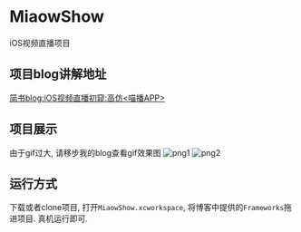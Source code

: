 # MiaowShow
iOS视频直播项目

## 项目blog讲解地址
<a href="http://www.jianshu.com/p/b8db6c142aad">简书blog:iOS视频直播初窥:高仿<喵播APP></a>

## 项目展示
由于gif过大, 请移步我的blog查看gif效果图
![png1](http://7xq6at.com1.z0.glb.clouddn.com/mb_%E7%99%BB%E5%BD%95.png)
![png2](http://7xq6at.com1.z0.glb.clouddn.com/mb_%E7%9B%B4%E6%92%AD.png)

## 运行方式
下载或者clone项目, 打开`MiaowShow.xcworkspace`, 将博客中提供的`Frameworks`拖进项目. 真机运行即可.
